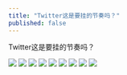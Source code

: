```yaml
---
title: "Twitter这是要挂的节奏吗？"
published: false
---
```

Twitter这是要挂的节奏吗？

![](./1.jpg)
![](./2.jpg)
![](./3.jpg)
![](./4.jpg)
![](./5.jpg)
![](./6.jpg)
![](./7.jpg)
![](./8.jpg)
![](./9.jpg)
